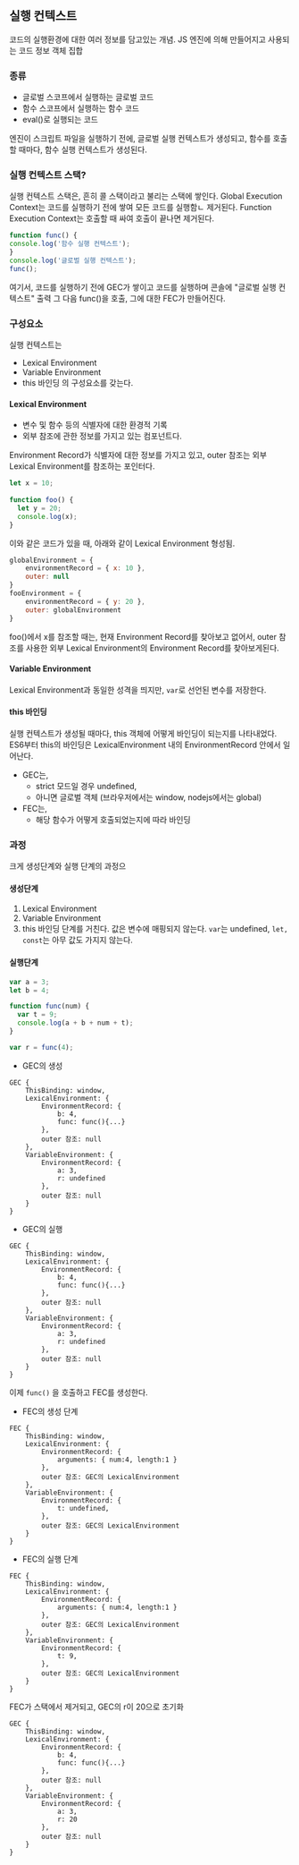 ## 실행 컨텍스트
코드의 실행환경에 대한 여러 정보를 담고있는 개념.
JS 엔진에 의해 만들어지고 사용되는 코드 정보 객체 집합

### 종류
- 글로벌 스코프에서 실행하는 글로벌 코드
- 함수 스코프에서 실행하는 함수 코드
- eval()로 실행되는 코드

엔진이 스크립트 파일을 실행하기 전에,
글로벌 실행 컨텍스트가 생성되고, 
함수를 호출할 때마다,
함수 실행 컨텍스트가 생성된다.

### 실행 컨텍스트 스택?
실행 컨텍스트 스택은, 흔히 콜 스택이라고 불리는 스택에 쌓인다.
Global Execution Context는 코드를 실행하기 전에 쌓여 모든 코드를 실행함ㄴ 제거된다.
Function Execution Context는 호출할 때 싸여 호출이 끝나면 제거된다. 

```javascript
function func() {
console.log('함수 실행 컨텍스트');
}
console.log('글로벌 실행 컨텍스트');
func();
```

여기서, 코드를 실행하기 전에 GEC가 쌓이고 코드를 실행하며 콘솔에 "글로벌 실행 컨텍스트" 출력
그 다음 func()을 호출, 그에 대한 FEC가 만들어진다.

### 구성요소
실행 컨텍스트는 
- Lexical Environment
- Variable Environment
- this 바인딩
의 구성요소를 갖는다.

#### Lexical Environment
- 변수 및 함수 등의 식별자에 대한 환경적 기록
- 외부 참조에 관한 정보를 가지고 있는 컴포넌트다.

Environment Record가 식별자에 대한 정보를 가지고 있고,
outer 참조는 외부 Lexical Environment를 참조하는 포인터다.

```javascript
let x = 10;
 
function foo() {
  let y = 20;
  console.log(x);
}
```
이와 같은 코드가 있을 때, 아래와 같이 Lexical Environment 형성됨.
```javascript
globalEnvironment = {
    environmentRecord = { x: 10 },
    outer: null
}
fooEnvironment = {
    environmentRecord = { y: 20 },
    outer: globalEnvironment
}
```
foo()에서 x를 참조할 때는, 현재 Environment Record를 찾아보고 없어서, outer 참조를 사용한 외부 Lexical Environment의 Environment Record를 찾아보게된다.

#### Variable Environment
Lexical Environment과 동일한 성격을 띄지만, `var`로 선언된 변수를 저장한다.

#### this 바인딩
실행 컨텍스트가 생성될 때마다, this 객체에 어떻게 바인딩이 되는지를 나타내었다.
ES6부터 this의 바인딩은 LexicalEnvironment 내의 EnvironmentRecord 안에서 일어난다.
- GEC는,
  - strict 모드일 경우 undefined, 
  - 아니면 글로벌 객체 (브라우저에서는 window, nodejs에서는 global)
- FEC는,
    - 해당 함수가 어떻게 호출되었는지에 따라 바인딩

### 과정
크게 생성단계와 실행 단계의 과정으

#### 생성단계
1. Lexical Environment
2. Variable Environment
3. this 바인딩
단계를 거친다. 값은 변수에 매핑되지 않는다. 
`var`는 undefined, `let, const`는 아무 값도 가지지 않는다.

#### 실행단계
```javascript
var a = 3;
let b = 4;

function func(num) {
  var t = 9;
  console.log(a + b + num + t);
}

var r = func(4);
```

- GEC의 생성
```
GEC {
	ThisBinding: window,
	LexicalEnvironment: {
		EnvironmentRecord: {
			b: 4,
			func: func(){...}
		},
		outer 참조: null
	},
	VariableEnvironment: {
		EnvironmentRecord: {
			a: 3,
			r: undefined
		},
		outer 참조: null
	}
}
```
- GEC의 실행
```
GEC {
	ThisBinding: window,
	LexicalEnvironment: {
		EnvironmentRecord: {
			b: 4,
			func: func(){...}
		},
		outer 참조: null
	},
	VariableEnvironment: {
		EnvironmentRecord: {
			a: 3,
			r: undefined
		},
		outer 참조: null
	}
}
```
이제 `func()` 을 호출하고 FEC를 생성한다.

- FEC의 생성 단계
```
FEC {
	ThisBinding: window,
	LexicalEnvironment: {
		EnvironmentRecord: {
			arguments: { num:4, length:1 }
		},
		outer 참조: GEC의 LexicalEnvironment
	},
	VariableEnvironment: {
		EnvironmentRecord: {
			t: undefined,
		},
		outer 참조: GEC의 LexicalEnvironment
	}
}
```

- FEC의 실행 단계

```
FEC {
	ThisBinding: window,
	LexicalEnvironment: {
		EnvironmentRecord: {
			arguments: { num:4, length:1 }
		},
		outer 참조: GEC의 LexicalEnvironment
	},
	VariableEnvironment: {
		EnvironmentRecord: {
			t: 9,
		},
		outer 참조: GEC의 LexicalEnvironment
	}
}
```

FEC가 스택에서 제거되고, GEC의 r이 20으로 초기화
```
GEC {
	ThisBinding: window,
	LexicalEnvironment: {
		EnvironmentRecord: {
			b: 4,
			func: func(){...}
		},
		outer 참조: null
	},
	VariableEnvironment: {
		EnvironmentRecord: {
			a: 3,
			r: 20
		},
		outer 참조: null
	}
}
```
